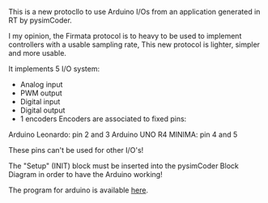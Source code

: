 This is a new protocllo to use Arduino I/Os from an application generated in RT by pysimCoder.

I my opinion, the Firmata protocol is to heavy to be used to implement controllers with a usable sampling rate,
This new protocol is lighter, simpler and more usable.

It implements 5 I/O system:

  * Analog input
  * PWM output
  * Digital input
  * Digital output
  * 1 encoders
Encoders are associated to fixed pins:

Arduino Leonardo:  pin 2 and 3
Arduino UNO R4 MINIMA: pin 4 and 5

These pins can't be used for other I/O's!

The "Setup" (INIT) block must be inserted into the pysimCoder Block Diagram in order to have the Arduino working!

The program for arduino is available <a href="https://github.com/robertobucher/ar2ino" title="Title Text">here</a>.


